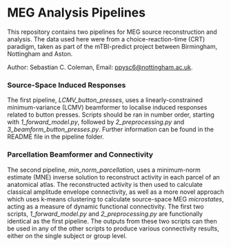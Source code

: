 # MEG Analysis Pipelines

This repository contains two pipelines for MEG source reconstruction and analysis. The data used here were from a choice-reaction-time (CRT) paradigm, taken as part of the mTBI-predict project between Birmingham, Nottingham and Aston.

Author: Sebastian C. Coleman, Email: ppysc6@nottingham.ac.uk.

### Source-Space Induced Responses
The first pipeline, *LCMV_button_presses*, uses a linearly-constrained minimum-variance (LCMV) beamformer to localise induced responses related to button presses. Scripts should be ran in number order, starting with *1_forward_model.py*, followed by *2_preprocessing.py* and *3_beamform_button_presses.py*. Further information can be found in the README file in the pipeline folder.

### Parcellation Beamformer and Connectivity
The second pipeline, *min_norm_parcellation*, uses a minimum-norm estimate (MNE) inverse solution to reconstruct activity in each parcel of an anatomical atlas. The reconstructed activity is then used to calculate classical amplitude envelope connectivity, as well as a more novel approach which uses k-means clustering to calculate source-space MEG *microstates*, acting as a measure of dynamic functional connectivity. The first two scripts, *1_forward_model.py* and *2_preprocessing.py* are functionally identical as the first pipeline. The outputs from these two scripts can then be used in any of the other scripts to produce various connectivity results, either on the single subject or group level.

